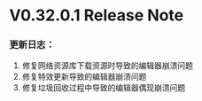 # V0.32.0.1 Release Note

### 更新日志：

1. 修复网络资源库下载资源时导致的编辑器崩溃问题
2. 修复特效更新导致的编辑器崩溃问题
3. 修复垃圾回收过程中导致的编辑器偶现崩溃问题